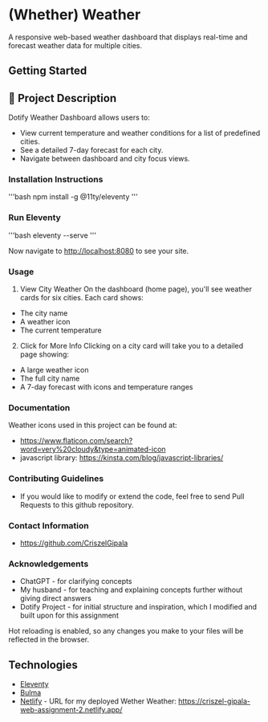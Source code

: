 # (Whether) Weather

A responsive web-based weather dashboard that displays real-time and forecast weather data for multiple cities.


## Getting Started

## 🌟 Project Description

Dotify Weather Dashboard allows users to:

- View current temperature and weather conditions for a list of predefined cities.
- See a detailed 7-day forecast for each city.
- Navigate between dashboard and city focus views.


### Installation Instructions

'''bash
npm install -g @11ty/eleventy
'''

### Run Eleventy

'''bash
eleventy --serve
'''

Now navigate to [http://localhost:8080](http://localhost:8080) to see your site.


### Usage
1. View City Weather
On the dashboard (home page), you'll see weather cards for six cities. Each card shows:
- The city name
- A weather icon
- The current temperature

2. Click for More Info
	Clicking on a city card will take you to a detailed page showing:

- A large weather icon
- The full city name
- A 7-day forecast with icons and temperature ranges

### Documentation
Weather icons used in this project can be found at: 
-  https://www.flaticon.com/search?word=very%20cloudy&type=animated-icon
- javascript library: https://kinsta.com/blog/javascript-libraries/


### Contributing Guidelines
- If you would like to modify or extend the code, feel free to send Pull Requests to this github repository.

### Contact Information
- https://github.com/CriszelGipala

### Acknowledgements
- ChatGPT - for clarifying concepts
- My husband - for teaching and explaining concepts further without giving direct answers
- Dotify Project - for initial structure and inspiration, which I modified and built upon for this assignment



Hot reloading is enabled, so any changes you make to your files will be reflected in the browser.

## Technologies

* [Eleventy](https://www.11ty.dev/)
* [Bulma](https://bulma.io/)
* [Netlify](https://www.netlify.com/) - URL for my deployed Wether Weather: https://criszel-gipala-web-assignment-2.netlify.app/